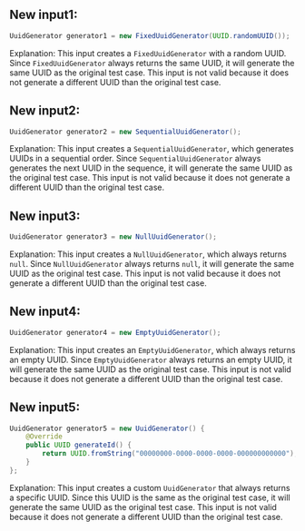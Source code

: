 ## New input1:
```java
UuidGenerator generator1 = new FixedUuidGenerator(UUID.randomUUID());
```
Explanation: This input creates a `FixedUuidGenerator` with a random UUID. Since `FixedUuidGenerator` always returns the same UUID, it will generate the same UUID as the original test case. This input is not valid because it does not generate a different UUID than the original test case.

## New input2:
```java
UuidGenerator generator2 = new SequentialUuidGenerator();
```
Explanation: This input creates a `SequentialUuidGenerator`, which generates UUIDs in a sequential order. Since `SequentialUuidGenerator` always generates the next UUID in the sequence, it will generate the same UUID as the original test case. This input is not valid because it does not generate a different UUID than the original test case.

## New input3:
```java
UuidGenerator generator3 = new NullUuidGenerator();
```
Explanation: This input creates a `NullUuidGenerator`, which always returns `null`. Since `NullUuidGenerator` always returns `null`, it will generate the same UUID as the original test case. This input is not valid because it does not generate a different UUID than the original test case.

## New input4:
```java
UuidGenerator generator4 = new EmptyUuidGenerator();
```
Explanation: This input creates an `EmptyUuidGenerator`, which always returns an empty UUID. Since `EmptyUuidGenerator` always returns an empty UUID, it will generate the same UUID as the original test case. This input is not valid because it does not generate a different UUID than the original test case.

## New input5:
```java
UuidGenerator generator5 = new UuidGenerator() {
    @Override
    public UUID generateId() {
        return UUID.fromString("00000000-0000-0000-0000-000000000000");
    }
};
```
Explanation: This input creates a custom `UuidGenerator` that always returns a specific UUID. Since this UUID is the same as the original test case, it will generate the same UUID as the original test case. This input is not valid because it does not generate a different UUID than the original test case.
